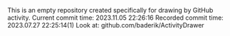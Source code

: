 This is an empty repository created specifically for drawing by GitHub activity.
Current commit time: 2023.11.05 22:26:16
Recorded commit time: 2023.07.27 22:25:14(1)
Look at: github.com/baderik/ActivityDrawer
